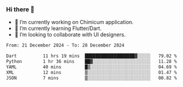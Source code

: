 ### Hi there 👋

<!--
**devcat37/devcat37** is a ✨ _special_ ✨ repository because its `README.md` (this file) appears on your GitHub profile.-->


- 🔭 I’m currently working on Chimicum application.
- 🌱 I’m currently learning Flutter/Dart.
- 👯 I’m looking to collaborate with UI designers.
<!-- - 🤔 I’m looking for help with ... -->

<!--START_SECTION:waka-->

```txt
From: 21 December 2024 - To: 28 December 2024

Dart          11 hrs 19 mins  ███████████████████▓░░░░░   79.02 %
Python        1 hr 36 mins    ██▓░░░░░░░░░░░░░░░░░░░░░░   11.28 %
YAML          40 mins         █▒░░░░░░░░░░░░░░░░░░░░░░░   04.69 %
XML           12 mins         ▒░░░░░░░░░░░░░░░░░░░░░░░░   01.47 %
JSON          7 mins          ▒░░░░░░░░░░░░░░░░░░░░░░░░   00.82 %
```

<!--END_SECTION:waka-->
